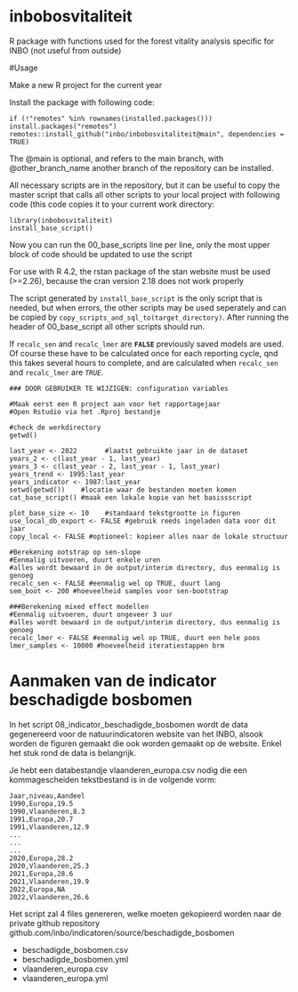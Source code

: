 # inbobosvitaliteit
R package with functions used for the forest vitality analysis specific for INBO (not useful from outside)

#Usage

Make a new R project for the current year

Install the package with following code:

````
if (!"remotes" %in% rownames(installed.packages())) install.packages("remotes")
remotes::install_github("inbo/inbobosvitaliteit@main", dependencies = TRUE)
```` 
The @main is optional, and refers to the main branch, with @other_branch_name another branch of the repository can be installed.

All necessary scripts are in the repository, but it can be useful to copy the master script that calls all other scripts to your local project with following code (this code copies it to your current work directory:

```
library(inbobosvitaliteit)
install_base_script()
```

Now you can run the 00_base_scripts line per line, only the most upper block of code should be updated to use the script

For use with R 4.2, the rstan package of the stan website must be used (>=2.26), because the cran version 2.18 does not work properly

The script generated by `install_base_script` is the only script that is needed, but when errors, the other scripts may be used seperately and can be copied by `copy_scripts_and_sql_to(target_directory)`. After running the header of 00_base_script all other scripts should run.

If `recalc_sen` and `recalc_lmer` are **`FALSE`** previously saved models are used. Of course these have to be calculated once for each reporting cycle, qnd this takes several hours to complete, and are calculated when `recalc_sen` and `recalc_lmer` are _`TRUE`_.

```
### DOOR GEBRUIKER TE WIJZIGEN: configuration variables

#Maak eerst een R project aan voor het rapportagejaar
#Open Rstudio via het .Rproj bestandje

#check de werkdirectory
getwd()

last_year <- 2022       #laatst gebruikte jaar in de dataset
years_2 <- c(last_year - 1, last_year)
years_3 <- c(last_year - 2, last_year - 1, last_year)
years_trend <- 1995:last_year
years_indicator <- 1987:last_year
setwd(getwd())    #locatie waar de bestanden moeten komen
cat_base_script() #maak een lokale kopie van het basissscript

plot_base_size <- 10    #standaard tekstgrootte in figuren
use_local_db_export <- FALSE #gebruik reeds ingeladen data voor dit jaar
copy_local <- FALSE #optioneel: kopieer alles naar de lokale structuur

#Berekening ootstrap op sen-slope
#Eenmalig uitvoeren, duurt enkele uren
#alles wordt bewaard in de output/interim directory, dus eenmalig is genoeg
recalc_sen <- FALSE #eenmalig wel op TRUE, duurt lang
sem_boot <- 200 #hoeveelheid samples voor sen-bootstrap

###Berekening mixed effect modellen
#Eenmalig uitvoeren, duurt ongeveer 3 uur
#alles wordt bewaard in de output/interim directory, dus eenmalig is genoeg
recalc_lmer <- FALSE #eenmalig wel op TRUE, duurt een hele poos
lmer_samples <- 10000 #hoeveelheid iteratiestappen brm
``` 

# Aanmaken van de indicator beschadigde bosbomen

In het script 08_indicator_beschadigde_bosbomen wordt de data gegenereerd voor de natuurindicatoren website van het INBO, alsook worden de figuren gemaakt die ook worden gemaakt op de website. Enkel het stuk rond de data is belangrijk.

Je hebt een databestandje vlaanderen_europa.csv nodig die een kommagescheiden tekstbestand is in de volgende vorm:

```
Jaar,niveau,Aandeel
1990,Europa,19.5
1990,Vlaanderen,8.3
1991,Europa,20.7
1991,Vlaanderen,12.9
...
...
...
2020,Europa,28.2
2020,Vlaanderen,25.3
2021,Europa,28.6
2021,Vlaanderen,19.9
2022,Europa,NA
2022,Vlaanderen,26.6
```

Het script zal 4 files genereren, welke moeten gekopieerd worden naar de private github repository github.com/inbo/indicatoren/source/beschadigde_bosbomen

- beschadigde_bosbomen.csv
- beschadigde_bosbomen.yml
- vlaanderen_europa.csv
- vlaanderen_europa.yml

